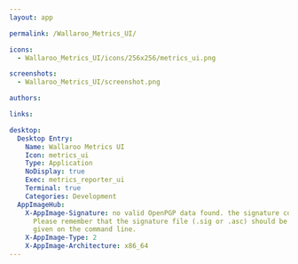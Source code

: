 ```yaml
---
layout: app

permalink: /Wallaroo_Metrics_UI/

icons:
  - Wallaroo_Metrics_UI/icons/256x256/metrics_ui.png

screenshots:
  - Wallaroo_Metrics_UI/screenshot.png

authors:

links:

desktop:
  Desktop Entry:
    Name: Wallaroo Metrics UI
    Icon: metrics_ui
    Type: Application
    NoDisplay: true
    Exec: metrics_reporter_ui
    Terminal: true
    Categories: Development
  AppImageHub:
    X-AppImage-Signature: no valid OpenPGP data found. the signature could not be verified.
      Please remember that the signature file (.sig or .asc) should be the first file
      given on the command line.
    X-AppImage-Type: 2
    X-AppImage-Architecture: x86_64
---
```

